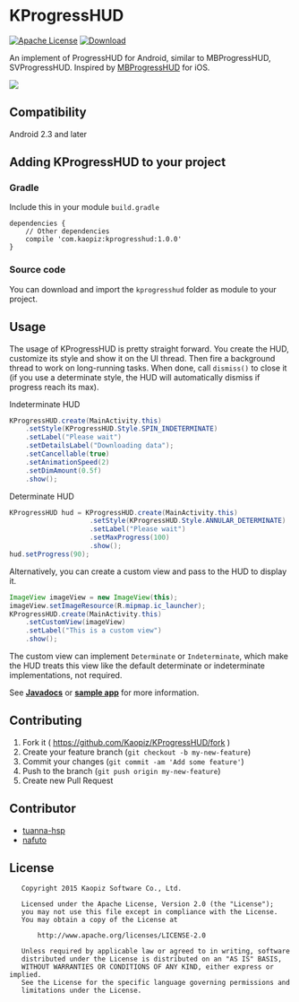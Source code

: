 # KProgressHUD
[![Apache License](https://img.shields.io/badge/license-Apache-blue.svg)](http://opensource.org/licenses/Apache-2.0)
[ ![Download](https://api.bintray.com/packages/kaopiz/KProgressHUD/KProgressHUD/images/download.svg) ](https://bintray.com/kaopiz/KProgressHUD/KProgressHUD/_latestVersion)

An implement of ProgressHUD for Android, similar to MBProgressHUD, SVProgressHUD.
Inspired by [MBProgressHUD](https://github.com/jdg/MBProgressHUD) for iOS.

![](https://raw.githubusercontent.com/Kaopiz/KProgressHUD/master/demo/screenshots/screencast.gif)

<!---
[![](https://raw.githubusercontent.com/Kaopiz/KProgressHUD/master/demo/screenshoots/thumb01.png)](https://github.com/Kaopiz/KProgressHUD/blob/master/demo/screenshoots/image01.png?raw=true)
[![](https://raw.githubusercontent.com/Kaopiz/KProgressHUD/master/demo/screenshoots/thumb02.png)](https://github.com/Kaopiz/KProgressHUD/blob/master/demo/screenshoots/image02.png?raw=true)
[![](https://raw.githubusercontent.com/Kaopiz/KProgressHUD/master/demo/screenshoots/thumb03.png)](https://github.com/Kaopiz/KProgressHUD/blob/master/demo/screenshoots/image03.png?raw=true)
[![](https://raw.githubusercontent.com/Kaopiz/KProgressHUD/master/demo/screenshoots/thumb04.png)](https://github.com/Kaopiz/KProgressHUD/blob/master/demo/screenshoots/image04.png?raw=true)
[![](https://raw.githubusercontent.com/Kaopiz/KProgressHUD/master/demo/screenshoots/thumb05.png)](https://github.com/Kaopiz/KProgressHUD/blob/master/demo/screenshoots/image05.png?raw=true)
[![](https://raw.githubusercontent.com/Kaopiz/KProgressHUD/master/demo/screenshoots/thumb06.png)](https://github.com/Kaopiz/KProgressHUD/blob/master/demo/screenshoots/image06.png?raw=true)
[![](https://raw.githubusercontent.com/Kaopiz/KProgressHUD/master/demo/screenshoots/thumb07.png)](https://github.com/Kaopiz/KProgressHUD/blob/master/demo/screenshoots/image07.png?raw=true)
[![](https://raw.githubusercontent.com/Kaopiz/KProgressHUD/master/demo/screenshoots/thumb08.png)](https://github.com/Kaopiz/KProgressHUD/blob/master/demo/screenshoots/image08.png?raw=true)
-->

## Compatibility

Android 2.3 and later

## Adding KProgressHUD to your project

### Gradle
Include this in your module `build.gradle`

```
dependencies {
    // Other dependencies
    compile 'com.kaopiz:kprogresshud:1.0.0'
}
```

### Source code
You can download and import the `kprogresshud` folder as module to your project.

## Usage

The usage of KProgressHUD is pretty straight forward. You create the HUD, customize its style and show it on the UI thread. Then fire a background thread to work on long-running tasks. When done, call `dismiss()` to close it (if you use a determinate style, the HUD will automatically dismiss if progress reach its max).

Indeterminate HUD
```java
KProgressHUD.create(MainActivity.this)
	.setStyle(KProgressHUD.Style.SPIN_INDETERMINATE)
	.setLabel("Please wait")
	.setDetailsLabel("Downloading data");
	.setCancellable(true)
	.setAnimationSpeed(2)
	.setDimAmount(0.5f)
	.show();
```

Determinate HUD
```java
KProgressHUD hud = KProgressHUD.create(MainActivity.this)
					.setStyle(KProgressHUD.Style.ANNULAR_DETERMINATE)
					.setLabel("Please wait")
					.setMaxProgress(100)
					.show();
hud.setProgress(90);
```

Alternatively, you can create a custom view and pass to the HUD to display it.
```java
ImageView imageView = new ImageView(this);
imageView.setImageResource(R.mipmap.ic_launcher);
KProgressHUD.create(MainActivity.this)
	.setCustomView(imageView)
    .setLabel("This is a custom view")
	.show();
```
The custom view can implement `Determinate` or `Indeterminate`, which make the HUD treats this view like the default determinate or indeterminate implementations, not required.

See [**Javadocs**](http://kaopiz.github.io/KProgressHUD/) or [**sample app**](https://github.com/Kaopiz/KProgressHUD/tree/master/demo/src/main) for more information.

## Contributing
1. Fork it ( https://github.com/Kaopiz/KProgressHUD/fork )
2. Create your feature branch (`git checkout -b my-new-feature`)
3. Commit your changes (`git commit -am 'Add some feature'`)
4. Push to the branch (`git push origin my-new-feature`)
5. Create new Pull Request

## Contributor
* [tuanna-hsp](https://github.com/tuanna-hsp)
* [nafuto](https://github.com/nafuto)

## License
```
   Copyright 2015 Kaopiz Software Co., Ltd.

   Licensed under the Apache License, Version 2.0 (the "License");
   you may not use this file except in compliance with the License.
   You may obtain a copy of the License at

       http://www.apache.org/licenses/LICENSE-2.0

   Unless required by applicable law or agreed to in writing, software
   distributed under the License is distributed on an "AS IS" BASIS,
   WITHOUT WARRANTIES OR CONDITIONS OF ANY KIND, either express or implied.
   See the License for the specific language governing permissions and
   limitations under the License.
```
